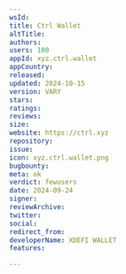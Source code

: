 ```yaml
---
wsId: 
title: Ctrl Wallet
altTitle: 
authors: 
users: 100
appId: xyz.ctrl.wallet
appCountry: 
released: 
updated: 2024-10-15
version: VARY
stars: 
ratings: 
reviews: 
size: 
website: https://ctrl.xyz
repository: 
issue: 
icon: xyz.ctrl.wallet.png
bugbounty: 
meta: ok
verdict: fewusers
date: 2024-09-24
signer: 
reviewArchive: 
twitter: 
social: 
redirect_from: 
developerName: XDEFI WALLET
features: 

---
```


